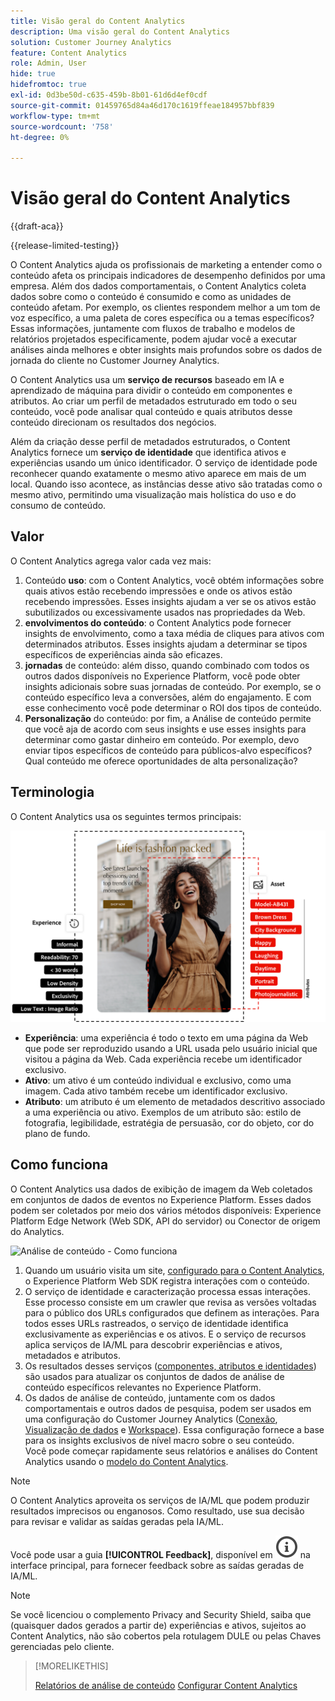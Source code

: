 ```yaml
---
title: Visão geral do Content Analytics
description: Uma visão geral do Content Analytics
solution: Customer Journey Analytics
feature: Content Analytics
role: Admin, User
hide: true
hidefromtoc: true
exl-id: 0d3be50d-c635-459b-8b01-61d6d4ef0cdf
source-git-commit: 01459765d84a46d170c1619ffeae184957bbf839
workflow-type: tm+mt
source-wordcount: '758'
ht-degree: 0%

---
```


# Visão geral do Content Analytics

{{draft-aca}}

{{release-limited-testing}}

O Content Analytics ajuda os profissionais de marketing a entender como o conteúdo afeta os principais indicadores de desempenho definidos por uma empresa. Além dos dados comportamentais, o Content Analytics coleta dados sobre como o conteúdo é consumido e como as unidades de conteúdo afetam. Por exemplo, os clientes respondem melhor a um tom de voz específico, a uma paleta de cores específica ou a temas específicos? Essas informações, juntamente com fluxos de trabalho e modelos de relatórios projetados especificamente, podem ajudar você a executar análises ainda melhores e obter insights mais profundos sobre os dados de jornada do cliente no Customer Journey Analytics.

O Content Analytics usa um **serviço de recursos** baseado em IA e aprendizado de máquina para dividir o conteúdo em componentes e atributos. Ao criar um perfil de metadados estruturado em todo o seu conteúdo, você pode analisar qual conteúdo e quais atributos desse conteúdo direcionam os resultados dos negócios.

Além da criação desse perfil de metadados estruturados, o Content Analytics fornece um **serviço de identidade** que identifica ativos e experiências usando um único identificador. O serviço de identidade pode reconhecer quando exatamente o mesmo ativo aparece em mais de um local. Quando isso acontece, as instâncias desse ativo são tratadas como o mesmo ativo, permitindo uma visualização mais holística do uso e do consumo de conteúdo.

## Valor

O Content Analytics agrega valor cada vez mais:

1. Conteúdo **uso**: com o Content Analytics, você obtém informações sobre quais ativos estão recebendo impressões e onde os ativos estão recebendo impressões. Esses insights ajudam a ver se os ativos estão subutilizados ou excessivamente usados nas propriedades da Web.
1. **envolvimentos do conteúdo**: o Content Analytics pode fornecer insights de envolvimento, como a taxa média de cliques para ativos com determinados atributos. Esses insights ajudam a determinar se tipos específicos de experiências ainda são eficazes.
1. **jornadas** de conteúdo: além disso, quando combinado com todos os outros dados disponíveis no Experience Platform, você pode obter insights adicionais sobre suas jornadas de conteúdo. Por exemplo, se o conteúdo específico leva a conversões, além do engajamento. E com esse conhecimento você pode determinar o ROI dos tipos de conteúdo.
1. **Personalização** do conteúdo: por fim, a Análise de conteúdo permite que você aja de acordo com seus insights e use esses insights para determinar como gastar dinheiro em conteúdo. Por exemplo, devo enviar tipos específicos de conteúdo para públicos-alvo específicos? Qual conteúdo me oferece oportunidades de alta personalização?

## Terminologia

O Content Analytics usa os seguintes termos principais:

![Assets e experiências](/help/content-analytics/assets//content-analytics-experience-asset.png)

* **Experiência**: uma experiência é todo o texto em uma página da Web que pode ser reproduzido usando a URL usada pelo usuário inicial que visitou a página da Web. Cada experiência recebe um identificador exclusivo.
* **Ativo**: um ativo é um conteúdo individual e exclusivo, como uma imagem. Cada ativo também recebe um identificador exclusivo.
* **Atributo**: um atributo é um elemento de metadados descritivo associado a uma experiência ou ativo. Exemplos de um atributo são: estilo de fotografia, legibilidade, estratégia de persuasão, cor do objeto, cor do plano de fundo.

## Como funciona

O Content Analytics usa dados de exibição de imagem da Web coletados em conjuntos de dados de eventos no Experience Platform. Esses dados podem ser coletados por meio dos vários métodos disponíveis: Experience Platform Edge Network (Web SDK, API do servidor) ou Conector de origem do Analytics.

![Análise de conteúdo - Como funciona](assets/aca-overview.gif)


1. Quando um usuário visita um site, [configurado para o Content Analytics](config/configuration.md), o Experience Platform Web SDK registra interações com o conteúdo.
1. O serviço de identidade e caracterização processa essas interações. Esse processo consiste em um crawler que revisa as versões voltadas para o público dos URLs configurados que definem as interações. Para todos esses URLs rastreados, o serviço de identidade identifica exclusivamente as experiências e os ativos. E o serviço de recursos aplica serviços de IA/ML para descobrir experiências e ativos, metadados e atributos.
1. Os resultados desses serviços ([componentes, atributos e identidades](/help/content-analytics/report/components.md)) são usados para atualizar os conjuntos de dados de análise de conteúdo específicos relevantes no Experience Platform.
1. Os dados de análise de conteúdo, juntamente com os dados comportamentais e outros dados de pesquisa, podem ser usados em uma configuração do Customer Journey Analytics ([Conexão](/help/connections/overview.md), [Visualização de dados](/help/data-views/data-views.md) e [Workspace](/help/analysis-workspace/home.md)). Essa configuração fornece a base para os insights exclusivos de nível macro sobre o seu conteúdo. <br/>Você pode começar rapidamente seus relatórios e análises do Content Analytics usando o [modelo do Content Analytics](/help/content-analytics/report/report.md#template).

>[!NOTE]
>
>O Content Analytics aproveita os serviços de IA/ML que podem produzir resultados imprecisos ou enganosos. Como resultado, use sua decisão para revisar e validar as saídas geradas pela IA/ML.
>
>Você pode usar a guia **[!UICONTROL Feedback]**, disponível em ![InfoOutline](/help/assets/icons/InfoOutline.svg) na interface principal, para fornecer feedback sobre as saídas geradas de IA/ML.
>

>[!NOTE]
>
>Se você licenciou o complemento Privacy and Security Shield, saiba que (quaisquer dados gerados a partir de) experiências e ativos, sujeitos ao Content Analytics, não são cobertos pela rotulagem DULE ou pelas Chaves gerenciadas pelo cliente.
>


>[!MORELIKETHIS]
>
>[Relatórios de análise de conteúdo](report/report.md)
>[Configurar Content Analytics](config/configuration.md)
>